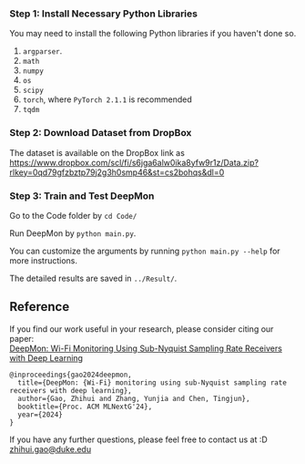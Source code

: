 ### Step 1: Install Necessary Python Libraries

You may need to install the following Python libraries if you haven't done so.

1. `argparser`.
2. `math`
3. `numpy`
4. `os`
5. `scipy`
6. `torch`, where `PyTorch 2.1.1` is recommended
7. `tqdm`

### Step 2: Download Dataset from DropBox

The dataset is available on the DropBox link as 
https://www.dropbox.com/scl/fi/s6jga6alw0ika8yfw9r1z/Data.zip?rlkey=0qd79gfzbztp79j2g3h0smp46&st=cs2bohqs&dl=0

### Step 3: Train and Test DeepMon

Go to the Code folder by `cd Code/`

Run DeepMon by `python main.py`.

You can customize the arguments by running `python main.py --help` for more instructions.

The detailed results are saved in `../Result/`.

## Reference
If you find our work useful in your research, please consider citing our paper:\
[DeepMon: Wi-Fi Monitoring Using Sub-Nyquist Sampling Rate Receivers with Deep Learning](https://dl.acm.org/doi/pdf/10.1145/3636534.3698250)

```console
@inproceedings{gao2024deepmon,
  title={DeepMon: {Wi-Fi} monitoring using sub-Nyquist sampling rate receivers with deep learning},
  author={Gao, Zhihui and Zhang, Yunjia and Chen, Tingjun},
  booktitle={Proc. ACM MLNextG'24},
  year={2024}
}
```

If you have any further questions, please feel free to contact us at :D\
zhihui.gao@duke.edu
